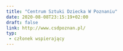 ```yaml
---
title: "Centrum Sztuki Dziecka W Poznaniu"
date: 2020-08-08T23:15:19+02:00
draft: false
link: http://www.csdpoznan.pl/
typ:
 - członek wspierający
---
```

